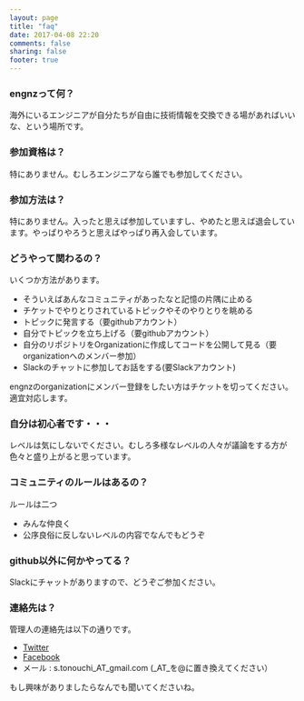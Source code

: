 ```yaml
---
layout: page
title: "faq"
date: 2017-04-08 22:20
comments: false
sharing: false
footer: true
---
```

### engnzって何？

海外にいるエンジニアが自分たちが自由に技術情報を交換できる場があればいいな、という場所です。

### 参加資格は？

特にありません。むしろエンジニアなら誰でも参加してください。

### 参加方法は？

特にありません。入ったと思えば参加していますし、やめたと思えば退会しています。やっぱりやろうと思えばやっぱり再入会しています。

### どうやって関わるの？

いくつか方法があります。

 - そういえばあんなコミュニティがあったなと記憶の片隅に止める
 - チケットでやりとりされているトピックやそのやりとりを眺める
 - トピックに発言する（要githubアカウント）
 - 自分でトピックを立ち上げる（要githubアカウント）
 - 自分のリポジトリをOrganizationに作成してコードを公開して見る（要organizationへのメンバー参加）
 - Slackのチャットに参加してお話をする(要Slackアカウント)
 

engnzのorganizationにメンバー登録をしたい方はチケットを切ってください。適宜対応します。

### 自分は初心者です・・・

レベルは気にしないでください。むしろ多様なレベルの人々が議論をする方が色々と盛り上がると思っています。

### コミュニティのルールはあるの？

ルールは二つ

 - みんな仲良く
 - 公序良俗に反しないレベルの内容でなんでもどうぞ

### github以外に何かやってる？

Slackにチャットがありますので、どうぞご参加ください。

### 連絡先は？

管理人の連絡先は以下の通りです。

 - [Twitter](https://twitter.com/tonoccho/)
 - [Facebook](https://www.facebook.com/tonoccho)
 - メール : s.tonouchi_AT_gmail.com (_AT_を@に置き換えてください）

もし興味がありましたらなんでも聞いてくださいね。
